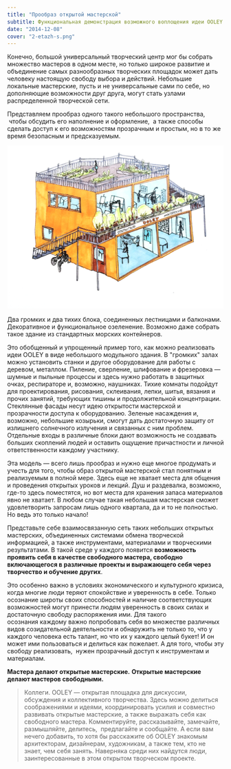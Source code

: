 ```yaml
---
title: "Прообраз открытой мастерской"
subtitle: Функциональная демонстрация возможного воплощения идеи OOLEY
date: "2014-12-08"
cover: "2-etazh-s.png"
---
```


Конечно, большой универсальный творческий центр мог бы собрать множество мастеров в одном месте, но только широкое развитие и объединение самых разнообразных творческих площадок может дать человеку настоящую свободу выбора и действий. Небольшие локальные мастерские, пусть и не универсальные сами по себе, но дополняющие возможности друг друга, могут стать узлами распределенной творческой сети.

Представляем прообраз одного такого небольшого пространства,  чтобы обсудить его наполнение и оформление,  а также способы сделать доступ к его возможностям прозрачным и простым, но в то же время безопасным и предсказуемым.

![](./2-etazh.png)

Два громких и два тихих блока, соединенных лестницами и балконами. Декоративное и функциональное озеленение. Возможно даже собрать такое здание из стандартных морских контейнеров.

Это обобщенный и упрощенный пример того, как можно реализовать идеи OOLEY в виде небольшого модульного здания. В "громких" залах можно установить станки и другое оборудование для работы с деревом, металлом. Пиление, сверление, шлифование и фрезеровка — шумные и пыльные процессы и здесь нужно работать в защитных очках, респираторе и, возможно, наушниках. Тихие комнаты подойдут для проектирования, рисования, склеивания, лепки, шитья, вязания и прочих занятий, требующих тишины и продолжительной концентрации. Стеклянные фасады несут идею открытости мастерской и прозрачности доступа к оборудованию. Зеленые насаждения и, возможно, небольшие козырьки, смогут дать достаточную защиту от излишнего солнечного излучения и связанных с ним проблем. Отдельные входы в различные блоки дают возможность не создавать больших скоплений людей и оставить ощущение причастности и личной ответственности каждому участнику.

Эта модель — всего лишь прообраз и нужно еще многое продумать и учесть для того, чтобы образ открытой мастерской стал понятным и реализуемым в полной мере. Здесь еще не хватает места для общения и проведения открытых уроков и лекций. Душ и раздевалка, возможно, где-то здесь поместятся, но вот места для хранения запаса материалов явно не хватает. В любом случае такая небольшая мастерская сможет удовлетворить запросам лишь одного квартала, да и то не полностью. Но ведь это только начало!

Представьте себе взаимосвязанную сеть таких небольших открытых мастерских, объединенных системами обмена творческой информацией, а также инструментами, материалами и творческими результатами. В такой среде у каждого появится **возможность проявить себя в качестве свободного мастера, свободно включающегося в различные проекты и выражающего себя через творчество и обучение других**.

Это особенно важно в условиях экономического и культурного кризиса, когда многие люди теряют спокойствие и уверенность в себе. Только осознание широты своих способностей и наличие соответствующих возможностей могут принести людям уверенность в своих силах и достаточную свободу распоряжения ими. Для такого осознания каждому важно попробовать себя во множестве различных видов созидательной деятельности и обнаружить не только то, что у каждого человека есть талант, но что их у каждого целый букет! И он может ими пользоваться и делиться как пожелает. А для того, чтобы эту свободу реализовать,  нужен прозрачный доступ к инструментам и материалам.

**Мастера делают открытые мастерские.** **Открытые мастерские делают мастеров свободными.**

> Коллеги. OOLEY — открытая площадка для дискуссии, обсуждения и коллективного творчества. Здесь можно делиться соображениями и идеями, координировать усилия и совместно развивать открытые мастерские, а также выражать себя как свободного мастера. Комментируйте, рассказывайте, замечайте, размышляйте, делитесь,  предлагайте и сообщайте. А если вам нечего добавить, то хотя бы расскажите об OOLEY знакомым архитекторам, дизайнерам, художникам, а также тем, кто не знает, чем себя занять. Наверняка среди них найдутся люди, заинтересованные в этом открытом творческом проекте.
